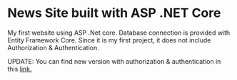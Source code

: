# News Site built with ASP .NET Core
 My first website using ASP .Net core. Database connection is provided with Entity Framework Core. Since it is my first project, it does not include Authorization & Authentication.

UPDATE: You can find new version with authorization & authentication in this [link.](https://gitlab.com/kemal576/newstk)
